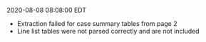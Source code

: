 2020-08-08 08:08:00 EDT


- Extraction failed for case summary tables from page 2
- Line list tables were not parsed correctly and are not included
